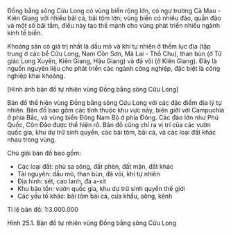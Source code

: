 Đồng bằng sông Cửu Long có vùng biển rộng lớn, có ngư trường Cà Mau - Kiên Giang với nhiều bãi cá, bãi tôm lớn; vùng biển có nhiều đảo, quần đảo và một số bãi tắm, điều này tạo thế mạnh cho vùng phát triển nhiều ngành kinh tế biển.

Khoáng sản có giá trị nhất là dầu mỏ và khí tự nhiên ở thềm lục địa (tập trung ở các bể Cửu Long, Nam Côn Sơn, Mã Lai - Thổ Chu), than bùn (ở Tứ giác Long Xuyên, Kiên Giang, Hậu Giang) và đá vôi (ở Kiên Giang). Đây là nguồn nguyên liệu cho phát triển các ngành công nghiệp, đặc biệt là công nghiệp khai khoáng.

[Hình ảnh bản đồ tự nhiên vùng Đồng bằng sông Cửu Long]

Bản đồ thể hiện vùng Đồng bằng sông Cửu Long với các đặc điểm địa lý tự nhiên. Bản đồ bao gồm các tỉnh thuộc khu vực này, biên giới với Campuchia ở phía Bắc, và vùng biển Đông Nam Bộ ở phía Đông. Các đảo lớn như Phú Quốc, Côn Đảo được thể hiện rõ. Bản đồ cũng chỉ ra vị trí của các vườn quốc gia, khu dự trữ sinh quyển, các bãi tôm, bãi cá, và các loại đất khác nhau trong vùng.

Chú giải bản đồ bao gồm:
- Các loại đất: phù sa sông, đất phèn, đất mặn, đất khác
- Tài nguyên: dầu mỏ, than bùn, đá vôi, khí tự nhiên
- Địa hình: sét, cao lanh, đá a-xít
- Khu bảo tồn: vườn quốc gia, khu dự trữ sinh quyển thế giới
- Các yếu tố khác: bãi tôm bãi cá, cửa khẩu, sông, kênh

Tỉ lệ bản đồ: 1:3.000.000

Hình 25.1. Bản đồ tự nhiên vùng Đồng bằng sông Cửu Long